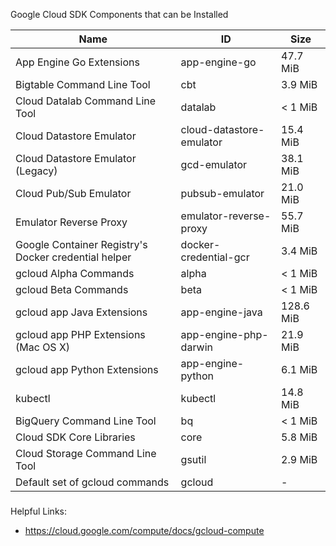 
Google Cloud SDK Components that can be Installed

|                    Name                              |             ID           |    Size   |
|------------------------------------------------------|--------------------------|-----------|
| App Engine Go Extensions                             | app-engine-go            |  47.7 MiB | 
| Bigtable Command Line Tool                           | cbt                      |   3.9 MiB | 
| Cloud Datalab Command Line Tool                      | datalab                  |   < 1 MiB | 
| Cloud Datastore Emulator                             | cloud-datastore-emulator |  15.4 MiB | 
| Cloud Datastore Emulator (Legacy)                    | gcd-emulator             |  38.1 MiB | 
| Cloud Pub/Sub Emulator                               | pubsub-emulator          |  21.0 MiB | 
| Emulator Reverse Proxy                               | emulator-reverse-proxy   |  55.7 MiB | 
| Google Container Registry's Docker credential helper | docker-credential-gcr    |   3.4 MiB | 
| gcloud Alpha Commands                                | alpha                    |   < 1 MiB | 
| gcloud Beta Commands                                 | beta                     |   < 1 MiB | 
| gcloud app Java Extensions                           | app-engine-java          | 128.6 MiB | 
| gcloud app PHP Extensions (Mac OS X)                 | app-engine-php-darwin    |  21.9 MiB | 
| gcloud app Python Extensions                         | app-engine-python        |   6.1 MiB | 
| kubectl                                              | kubectl                  |  14.8 MiB | 
| BigQuery Command Line Tool                           | bq                       |   < 1 MiB | 
| Cloud SDK Core Libraries                             | core                     |   5.8 MiB | 
| Cloud Storage Command Line Tool                      | gsutil                   |   2.9 MiB | 
| Default set of gcloud commands                       | gcloud                   |     -     |



###
Helpful Links:
* https://cloud.google.com/compute/docs/gcloud-compute
